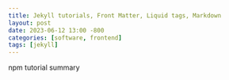 ```yaml
---
title: Jekyll tutorials, Front Matter, Liquid tags, Markdown
layout: post
date: 2023-06-12 13:00 -800
categories: [software, frontend]
tags: [jekyll]
---
```

npm tutorial summary
